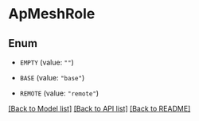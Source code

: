 # ApMeshRole

## Enum


* `EMPTY` (value: `""`)

* `BASE` (value: `"base"`)

* `REMOTE` (value: `"remote"`)


[[Back to Model list]](../README.md#documentation-for-models) [[Back to API list]](../README.md#documentation-for-api-endpoints) [[Back to README]](../README.md)


